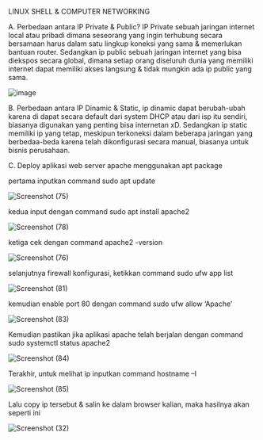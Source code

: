 LINUX SHELL & COMPUTER NETWORKING

A. Perbedaan antara IP Private & Public? IP Private sebuah jaringan internet local atau pribadi dimana seseorang yang ingin terhubung secara bersamaan harus dalam satu lingkup koneksi yang sama & memerlukan bantuan router. Sedangkan ip public sebuah jaringan internet yang bisa diekspos secara global, dimana setiap orang diseluruh dunia yang memiliki internet dapat memiliki akses langsung & tidak mungkin ada ip public yang sama.

![image](https://user-images.githubusercontent.com/117638290/202678389-0a770465-2cce-48df-aedb-cae3c66c2165.png)

B. Perbedaan antara IP Dinamic & Static, ip dinamic dapat berubah-ubah karena di dapat secara default dari system DHCP atau dari isp itu sendiri, biasanya digunakan yang penting bisa internetan xD. Sedangkan ip static memiliki ip yang tetap, meskipun terkoneksi dalam beberapa jaringan yang berbedaa-beda karena telah dikonfigurasi secara manual, biasanya untuk bisnis perusahaan.

C. Deploy aplikasi web server apache menggunakan apt package

pertama inputkan command sudo apt update

![Screenshot (75)](https://user-images.githubusercontent.com/117638290/202679484-34912c19-1ce4-430d-aabc-464f963c46d5.png)

kedua input dengan command sudo apt install apache2

![Screenshot (78)](https://user-images.githubusercontent.com/117638290/202680460-0077a8cc-5666-471a-aaf8-66bf2765cdee.png)

ketiga cek dengan command apache2 -version

![Screenshot (76)](https://user-images.githubusercontent.com/117638290/202679862-d0b938a0-a9da-4d7e-9ab1-95885b1de318.png)

selanjutnya firewall konfigurasi, ketikkan command  sudo ufw app list

![Screenshot (81)](https://user-images.githubusercontent.com/117638290/202681107-3ec80681-e62d-49d8-84b8-725e42b1dd1c.png)

kemudian enable port 80 dengan command sudo ufw allow ‘Apache’

![Screenshot (83)](https://user-images.githubusercontent.com/117638290/202684728-7b4650b9-64ec-4ad1-a5b9-f1850eed7502.png)

Kemudian pastikan jika aplikasi apache telah berjalan dengan command sudo systemctl status apache2

![Screenshot (84)](https://user-images.githubusercontent.com/117638290/202685342-e43c5188-85e1-413a-b4c8-2e457cb054da.png)

Terakhir, untuk melihat ip inputkan command  hostname –I

![Screenshot (85)](https://user-images.githubusercontent.com/117638290/202685993-39aeaa0a-1960-4831-9d30-0465f03a2f3a.png)

Lalu copy ip tersebut & salin ke dalam browser kalian, maka hasilnya akan seperti ini

![Screenshot (32)](https://user-images.githubusercontent.com/117638290/202686363-d932cce4-f9a5-45a9-8010-4c3ea6ff5d75.png)
